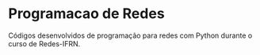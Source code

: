 # Programacao de Redes
 Códigos desenvolvidos de programação para redes com Python durante o curso de Redes-IFRN.
